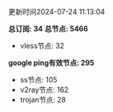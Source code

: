 更新时间2024-07-24 11:13:04

**总订阅: 34**
**总节点: 5466**
- vless节点: 32

**google ping有效节点: 295**
- ss节点: 105
- v2ray节点: 162
- trojan节点: 28
